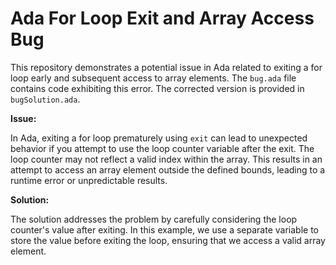 # Ada For Loop Exit and Array Access Bug

This repository demonstrates a potential issue in Ada related to exiting a for loop early and subsequent access to array elements.  The `bug.ada` file contains code exhibiting this error. The corrected version is provided in `bugSolution.ada`.

**Issue:**

In Ada, exiting a for loop prematurely using `exit` can lead to unexpected behavior if you attempt to use the loop counter variable after the exit.  The loop counter may not reflect a valid index within the array.  This results in an attempt to access an array element outside the defined bounds, leading to a runtime error or unpredictable results.

**Solution:**

The solution addresses the problem by carefully considering the loop counter's value after exiting. In this example, we use a separate variable to store the value before exiting the loop, ensuring that we access a valid array element.